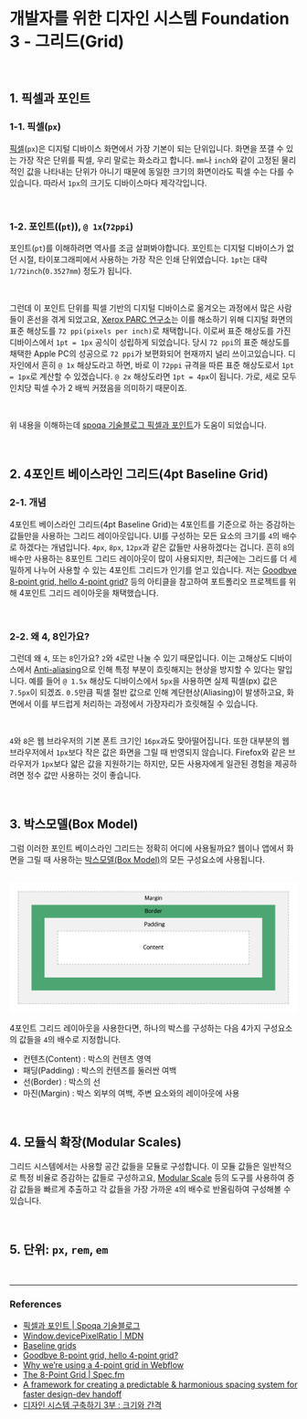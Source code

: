 # 개발자를 위한 디자인 시스템 Foundation 3 - 그리드(Grid)

<br>

## 1. 픽셀과 포인트

### 1-1. 픽셀(`px`)

[픽셀](https://en.wikipedia.org/wiki/Pixel)(`px`)은 디지털 디바이스 화면에서 가장 기본이 되는 단위입니다. 화면을 쪼갤 수 있는 가장 작은 단위를 픽셀, 우리 말로는 화소라고 합니다. `mm`나 `inch`와 같이 고정된 물리적인 값을 나타내는 단위가 아니기 때문에 동일한 크기의 화면이라도 픽셀 수는 다를 수 있습니다. 따라서 `1px`의 크기도 디바이스마다 제각각입니다.

<br>

### 1-2. 포인트((`pt`)), `@ 1x`(`72ppi`)

포인트(`pt`)를 이해하려면 역사를 조금 살펴봐야합니다. 포인트는 디지털 디바이스가 없던 시절, 타이포그래피에서 사용하는 가장 작은 인쇄 단위였습니다. `1pt`는 대략 `1/72inch`(`0.3527mm`) 정도가 됩니다.

<br>

그런데 이 포인트 단위를 픽셀 기반의 디지털 디바이스로 옮겨오는 과정에서 많은 사람들이 혼선을 겪게 되었고요, [Xerox PARC 연구소](<https://en.wikipedia.org/wiki/PARC_(company)>)는 이를 해소하기 위해 디지털 화면의 표준 해상도를 `72 ppi(pixels per inch)`로 채택합니다. 이로써 표준 해상도를 가진 디바이스에서 `1pt = 1px` 공식이 성립하게 되었습니다. 당시 `72 ppi`의 표준 해상도를 채택한 Apple PC의 성공으로 `72 ppi`가 보편화되어 현재까지 널리 쓰이고있습니다. 디자인에서 흔히 `@ 1x` 해상도라고 하면, 바로 이 `72ppi` 규격을 따른 표준 해상도로서 `1pt = 1px`로 계산할 수 있겠습니다. `@ 2x` 해상도라면 `1pt = 4px`이 됩니다. 가로, 세로 모두 인치당 픽셀 수가 2 배씩 커졌음을 의미하기 때문이죠.

<br>

위 내용을 이해하는데 [spoqa 기술블로그 픽셀과 포인트](https://spoqa.github.io/2012/07/06/pixel-and-point.html)가 도움이 되었습니다.

<br>

## 2. 4포인트 베이스라인 그리드(4pt Baseline Grid)

### 2-1. 개념

4포인트 베이스라인 그리드(4pt Baseline Grid)는 4포인트를 기준으로 하는 증감하는 값들만을 사용하는 그리드 레이아웃입니다. UI를 구성하는 모든 요소의 크기를 `4`의 배수로 하겠다는 개념입니다. `4px`, `8px`, `12px`과 같은 값들만 사용하겠다는 겁니다. 흔히 `8`의 배수만 사용하는 8포인트 그리드 레이아웃이 많이 사용되지만, 최근에는 그리드를 더 세밀하게 나누어 사용할 수 있는 4포인트 그리드가 인기를 얻고 있습니다. 저는 [Goodbye 8-point grid, hello 4-point grid?](https://uxdesign.cc/goodbye-8-point-grid-hello-4-point-grid-1aa7f2159051) 등의 아티클을 참고하여 포트폴리오 프로젝트를 위해 4포인트 그리드 레이아웃을 채택했습니다.

<br>

### 2-2. 왜 4, 8인가요?

그런데 왜 `4`, 또는 `8`인가요? `2`와 `4`로만 나눌 수 있기 때문입니다. 이는 고해상도 디바이스에서 [Anti-aliasing](https://en.wikipedia.org/wiki/Anti-aliasing)으로 인해 특정 부분이 흐릿해지는 현상을 방지할 수 있다는 말입니다. 예를 들어 `@ 1.5x` 해상도 디바이스에서 `5px`을 사용하면 실제 픽셀(px) 값은 `7.5px`이 되겠죠. `0.5`만큼 픽셀 절반 값으로 인해 계단현상(Aliasing)이 발생하고요, 화면에서 이를 부드럽게 처리하는 과정에서 가장자리가 흐릿해질 수 있습니다.

<br>

`4`와 `8`은 웹 브라우저의 기본 폰트 크기인 `16px`과도 맞아떨어집니다. 또한 대부분의 웹 브라우저에서 `1px`보다 작은 값은 화면을 그릴 때 반영되지 않습니다. Firefox와 같은 브라우저가 `1px`보다 얇은 값을 지원하기는 하지만, 모든 사용자에게 일관된 경험을 제공하려면 정수 값만 사용하는 것이 좋습니다.

<br>

## 3. 박스모델(Box Model)

그럼 이러한 포인트 베이스라인 그리드는 정확히 어디에 사용될까요? 웹이나 앱에서 화면을 그릴 때 사용하는 [박스모델(Box Model)](https://www.w3schools.com/css/css_boxmodel.asp)의 모든 구성요소에 사용됩니다.

<br>

<img src="./../img/box-model.png" />

<br>

4포인트 그리드 레이아웃을 사용한다면, 하나의 박스를 구성하는 다음 4가지 구성요소의 값들을 `4`의 배수로 지정합니다.

- 컨텐츠(Content) : 박스의 컨텐츠 영역
- 패딩(Padding) : 박스의 컨텐츠를 둘러싼 여백
- 선(Border) : 박스의 선
- 마진(Margin) : 박스 외부의 여백, 주변 요소와의 레이아웃에 사용

<br>

## 4. 모듈식 확장(Modular Scales)

그리드 시스템에서는 사용할 공간 값들을 모듈로 구성합니다. 이 모듈 값들은 일반적으로 특정 비율로 증감하는 값들로 구성하고요, [Modular Scale](https://www.modularscale.com/?1&em&1.618) 등의 도구를 사용하여 증감 값들을 빠르게 추출하고 각 값들을 가장 가까운 `4`의 배수로 반올림하여 구성해볼 수 있습니다.

<br>

## 5. 단위: `px`, `rem`, `em`

<br>

---

### References

- [픽셀과 포인트 | Spoqa 기술블로그](https://spoqa.github.io/2012/07/06/pixel-and-point.html)
- [Window.devicePixelRatio | MDN](https://developer.mozilla.org/ko/docs/Web/API/Window/devicePixelRatio)
- [Baseline grids](https://www.figma.com/best-practices/everything-you-need-to-know-about-layout-grids/baseline-grids/)
- [Goodbye 8-point grid, hello 4-point grid?](https://uxdesign.cc/goodbye-8-point-grid-hello-4-point-grid-1aa7f2159051)
- [Why we’re using a 4-point grid in Webflow](https://webflow.com/blog/why-were-using-a-4-point-grid-in-webflow)
- [The 8-Point Grid | Spec.fm](https://spec.fm/specifics/8-pt-grid)
- [A framework for creating a predictable & harmonious spacing system for faster design-dev handoff](https://blog.prototypr.io/a-framework-for-creating-a-predictable-and-harmonious-spacing-system-8eee8aaf773c)
- [디자인 시스템 구축하기 3부 : 크기와 간격](https://brunch.co.kr/@thinkaboutlove/290)
